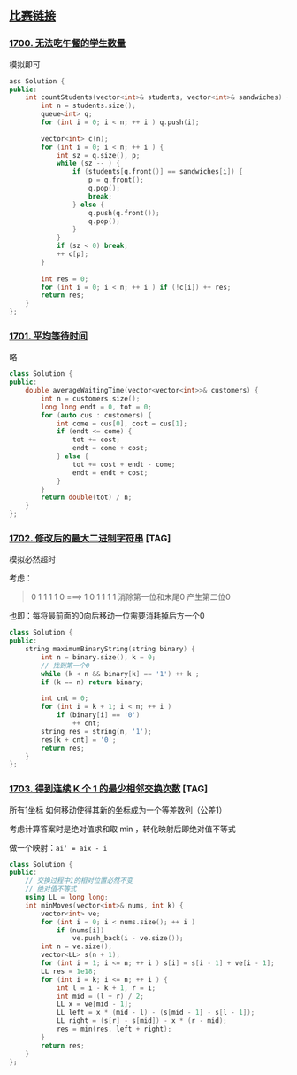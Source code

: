 ## [比赛链接](https://leetcode.cn/contest/biweekly-contest-42/)


### [1700. 无法吃午餐的学生数量](https://leetcode.cn/problems/number-of-students-unable-to-eat-lunch/)

模拟即可

```c++
ass Solution {
public:
    int countStudents(vector<int>& students, vector<int>& sandwiches) {
        int n = students.size();
        queue<int> q;
        for (int i = 0; i < n; ++ i ) q.push(i);
        
        vector<int> c(n);
        for (int i = 0; i < n; ++ i ) {
            int sz = q.size(), p;
            while (sz -- ) {
                if (students[q.front()] == sandwiches[i]) {
                    p = q.front();
                    q.pop();
                    break;
                } else {
                    q.push(q.front());
                    q.pop();
                }
            }
            if (sz < 0) break;
            ++ c[p];
        }
        
        int res = 0;
        for (int i = 0; i < n; ++ i ) if (!c[i]) ++ res;
        return res;
    }
};
```


### [1701. 平均等待时间](https://leetcode.cn/problems/average-waiting-time/)

略

```c++
class Solution {
public:
    double averageWaitingTime(vector<vector<int>>& customers) {
        int n = customers.size();
        long long endt = 0, tot = 0;
        for (auto cus : customers) {
            int come = cus[0], cost = cus[1];
            if (endt <= come) {
                tot += cost;
                endt = come + cost;
            } else {
                tot += cost + endt - come;
                endt = endt + cost;
            }
        }
        return double(tot) / n;
    }
};
```

### [1702. 修改后的最大二进制字符串](https://leetcode.cn/problems/maximum-binary-string-after-change/) [TAG]

模拟必然超时

考虑：
> 0 1 1 1 1 0 ===> 1 0 1 1 1 1
> 消除第一位和末尾0 产生第二位0

也即：每将最前面的0向后移动一位需要消耗掉后方一个0

```c++
class Solution {
public:
    string maximumBinaryString(string binary) {
        int n = binary.size(), k = 0;
        // 找到第一个0
        while (k < n && binary[k] == '1') ++ k ;
        if (k == n) return binary;
        
        int cnt = 0;
        for (int i = k + 1; i < n; ++ i )
            if (binary[i] == '0')
                ++ cnt;
        string res = string(n, '1');
        res[k + cnt] = '0';
        return res;
    }
};
```

### [1703. 得到连续 K 个 1 的最少相邻交换次数](https://leetcode.cn/problems/minimum-adjacent-swaps-for-k-consecutive-ones/) [TAG]

所有1坐标 如何移动使得其新的坐标成为一个等差数列（公差1）

考虑计算答案时是绝对值求和取 min ，转化映射后即绝对值不等式

做一个映射：`ai' = aix - i`

```c++
class Solution {
public:
    // 交换过程中1的相对位置必然不变
    // 绝对值不等式
    using LL = long long;
    int minMoves(vector<int>& nums, int k) {
        vector<int> ve;
        for (int i = 0; i < nums.size(); ++ i )
            if (nums[i])
                ve.push_back(i - ve.size());
        int n = ve.size();
        vector<LL> s(n + 1);
        for (int i = 1; i <= n; ++ i ) s[i] = s[i - 1] + ve[i - 1];
        LL res = 1e18;
        for (int i = k; i <= n; ++ i ) {
            int l = i - k + 1, r = i;
            int mid = (l + r) / 2;
            LL x = ve[mid - 1];
            LL left = x * (mid - l) - (s[mid - 1] - s[l - 1]);
            LL right = (s[r] - s[mid]) - x * (r - mid);
            res = min(res, left + right);
        }
        return res;
    }
};
```
